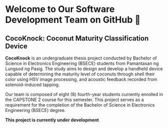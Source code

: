 # Welcome to Our Software Development Team on GitHub 👋
## CocoKnock: Coconut Maturity Classification Device

**CocoKnock** is an undergraduate thesis project conducted by Bachelor of Science in Electronics Engineering (BSECE) students from Pamantasan ng Lungsod ng Pasig. The study aims to design and develop a handheld device capable of determining the maturity level of coconuts through shell their color using HSV image processing, and acoustic feedback recorded from solenoid-induced tapping.

Our team is composed of eight (8) fourth-year students currently enrolled in the CAPSTONE 2 course for this semester. This project serves as a requirement for the completion of the Bachelor of Science in Electronics Engineering (BSECE) degree.

**This project is currently under development**

<!--

**Here are some ideas to get you started:**

🙋‍♀️ A short introduction - what is your organization all about?
🌈 Contribution guidelines - how can the community get involved?
👩‍💻 Useful resources - where can the community find your docs? Is there anything else the community should know?
🍿 Fun facts - what does your team eat for breakfast?
🧙 Remember, you can do mighty things with the power of [Markdown](https://docs.github.com/github/writing-on-github/getting-started-with-writing-and-formatting-on-github/basic-writing-and-formatting-syntax)
-->
